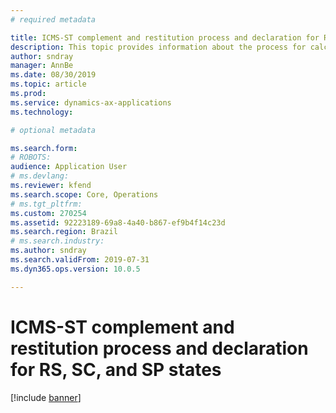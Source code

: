 ```yaml
---
# required metadata

title: ICMS-ST complement and restitution process and declaration for RS, SC, and SP states
description: This topic provides information about the process for calculating and reporting the compensation and restitution of ICMS-ST tax amounts in internal operations to final consumers when goods are acquired under the Tax substitution regime (ICMS-ST). .
author: sndray
manager: AnnBe
ms.date: 08/30/2019
ms.topic: article
ms.prod: 
ms.service: dynamics-ax-applications
ms.technology: 

# optional metadata

ms.search.form:
# ROBOTS: 
audience: Application User
# ms.devlang: 
ms.reviewer: kfend
ms.search.scope: Core, Operations
# ms.tgt_pltfrm: 
ms.custom: 270254
ms.assetid: 92223189-69a8-4a40-b867-ef9b4f14c23d
ms.search.region: Brazil
# ms.search.industry: 
ms.author: sndray
ms.search.validFrom: 2019-07-31
ms.dyn365.ops.version: 10.0.5

---
```


# ICMS-ST complement and restitution process and declaration for RS, SC, and SP states

[!include [banner](../includes/banner.md)]
